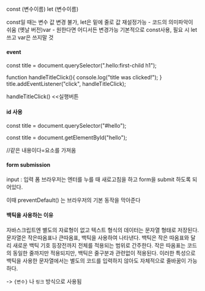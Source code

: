 const (변수이름)
let (변수이름)

const일 때는 변수 값 변경 불가, let은 밑에 줄로 값 재설정가능 - 코드의 의미파악이 쉬움
(옛날 버전)var - 원한다면 어디서든 변경가능
기본적으로 const사용, 필요 시 let쓰고 var은 쓰지말 것

<h4>event</h4> 
const title = document.querySelector(".hello:first-child h1");

function handleTitleClick(){
    console.log("title was clicked!");
}
title.addEventListener("click", handleTitleClick);

handleTitleClick()  <<실행버튼

<h4>id 사용</h4>
const title = document.querySelector("#hello");

const title = document.getElementById("hello");

//같은 내용이다=요소를 가져옴

<h4>form submission</h4>
input : 입력 폼
브라우저는 엔터를 누를 때 새로고침을 하고 form을 submit 하도록 되어있다.

이때 preventDefault() 는 브라우저의 기본 동작을 막아준다


<h4>백틱을 사용하는 이유</h4>
자바스크립트엔 별도의 자료형이 없고 텍스트 형식의 데이터는 문자열 형태로 저장된다.
문자열은 작은따옴표나 큰따옴표, 백틱을 사용하여 나타낸다.
백틱은 작은 따옴표와 달리 새로운 백틱 기호 등장전까지 전체를 적용되는 범위로 간주한다. 작은 따옴표는 코드의 동일한 줄까지만 적용되지만, 백틱은 줄구분과 관련없이 적용된다. 이러한 특성으로 백틱을 사용한 문자열에서는 별도의 코드를 입력하지 않아도 자체적으로 줄바꿈이 가능하다.

-> `{변수}` 나 `링크` 방식으로 사용됨


